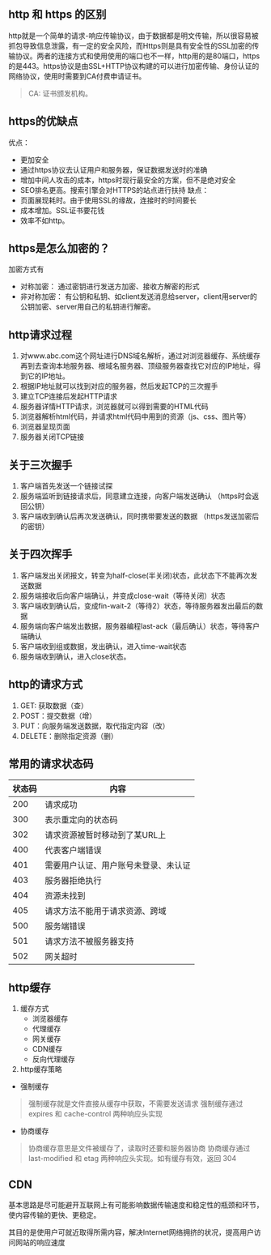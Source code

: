 ## http 和 https 的区别
http就是一个简单的请求-响应传输协议，由于数据都是明文传输，所以很容易被抓包导致信息泄露，有一定的安全风险，而Https则是具有安全性的SSL加密的传输协议。两者的连接方式和使用使用的端口也不一样，http用的是80端口，https的是443。https协议是由SSL+HTTP协议构建的可以进行加密传输、身份认证的网络协议，使用时需要到CA付费申请证书。
> CA: 证书颁发机构。

## https的优缺点
优点：
* 更加安全
* 通过https协议去认证用户和服务器，保证数据发送时的准确
* 增加中间人攻击的成本，https时现行最安全的方案，但不是绝对安全
* SEO排名更高。搜索引擎会对HTTPS的站点进行扶持
缺点：
* 页面展现耗时。由于使用SSL的缘故，连接时的时间要长
* 成本增加。SSL证书要花钱
* 效率不如http。

## https是怎么加密的？
加密方式有
* 对称加密： 通过密钥进行发送方加密、接收方解密的形式
* 非对称加密： 有公钥和私钥、如client发送消息给server，client用server的公钥加密、server用自己的私钥进行解密。

## http请求过程
1. 对www.abc.com这个网址进行DNS域名解析，通过对浏览器缓存、系统缓存再到去查询本地服务器、根域名服务器、顶级服务器查找它对应的IP地址，得到它的IP地址。
2. 根据IP地址就可以找到对应的服务器，然后发起TCP的三次握手
3. 建立TCP连接后发起HTTP请求
4. 服务器详情HTTP请求，浏览器就可以得到需要的HTML代码
5. 浏览器解析html代码，并请求html代码中用到的资源（js、css、图片等）
6. 浏览器呈现页面
7. 服务器关闭TCP链接

## 关于三次握手
1. 客户端首先发送一个链接试探
2. 服务端监听到链接请求后，同意建立连接，向客户端发送确认 （https时会返回公钥）
3. 客户端收到确认后再次发送确认，同时携带要发送的数据 （https发送加密后的密钥）

## 关于四次挥手
1. 客户端发出关闭报文，转变为half-close(半关闭)状态，此状态下不能再次发送数据
2. 服务端接收后向客户端确认，并变成close-wait（等待关闭）状态
3. 客户端收到确认后，变成fin-wait-2（等待2）状态，等待服务器发出最后的数据
4. 服务端向客户端发出数据，服务器编程last-ack（最后确认）状态，等待客户端确认
5. 客户端收到组或数据，发出确认，进入time-wait状态
6. 服务端收到确认，进入close状态。

## http的请求方式
1. GET: 获取数据（查）
2. POST：提交数据（增）
3. PUT：向服务端发送数据，取代指定内容（改）
4. DELETE：删除指定资源（删）

## 常用的请求状态码
| 状态码 | 内容 |
| ---    | ---  |
| 200 | 请求成功 |
| 300 | 表示重定向的状态码 |
| 302 | 请求资源被暂时移动到了某URL上|
| 400 | 代表客户端错误|
| 401 | 需要用户认证、用户账号未登录、未认证|
| 403 | 服务器拒绝执行|
| 404 | 资源未找到|
| 405 | 请求方法不能用于请求资源、跨域|
| 500 | 服务端错误|
| 501 | 请求方法不被服务器支持|
| 502 | 网关超时|

## http缓存
1. 缓存方式
   * 浏览器缓存
   * 代理缓存
   * 网关缓存
   * CDN缓存
   * 反向代理缓存
2. http缓存策略
  * 强制缓存
  > 强制缓存就是文件直接从缓存中获取，不需要发送请求
  强制缓存通过 expires 和 cache-control 两种响应头实现
  * 协商缓存
  > 协商缓存意思是文件被缓存了，读取时还要和服务器协商
  协商缓存通过 last-modified 和 etag 两种响应头实现。如有缓存有效，返回 304


## CDN
基本思路是尽可能避开互联网上有可能影响数据传输速度和稳定性的瓶颈和环节，使内容传输的更快、更稳定。

其目的是使用户可就近取得所需内容，解决Internet网络拥挤的状况，提高用户访问网站的响应速度